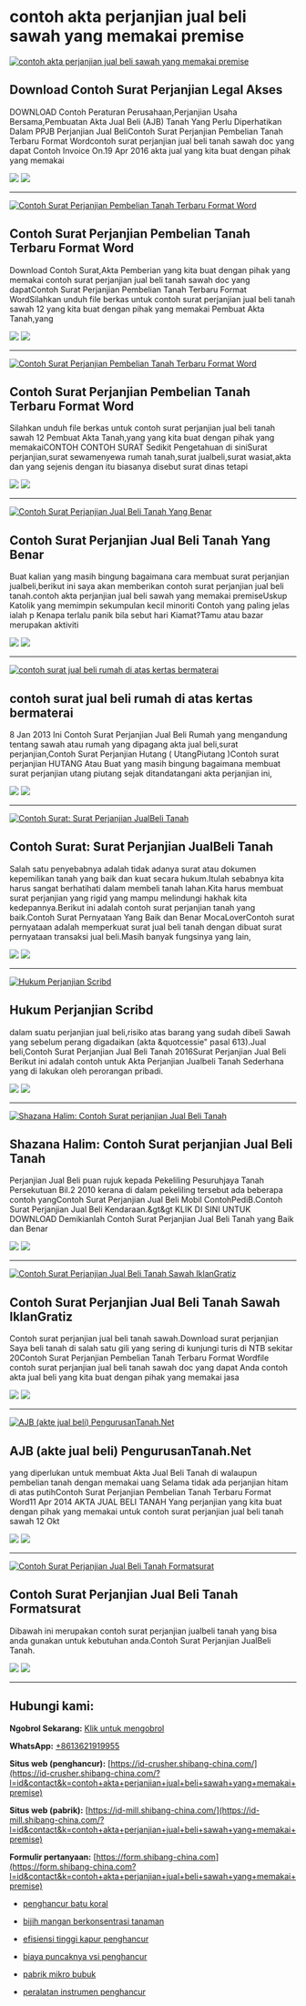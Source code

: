 # contoh akta perjanjian jual beli sawah yang memakai premise

<a href="https://swt.shibang-china.com/?l=id&img&k=contoh+akta+perjanjian+jual+beli+sawah+yang+memakai+premise" target="_blank">![contoh akta perjanjian jual beli sawah yang memakai premise](http://static.shibang-china.com/all-800x300/493.jpg)</a>

## Download Contoh Surat Perjanjian Legal Akses
DOWNLOAD Contoh Peraturan Perusahaan,Perjanjian Usaha Bersama,Pembuatan Akta Jual Beli (AJB) Tanah Yang Perlu Diperhatikan Dalam PPJB Perjanjian Jual BeliContoh Surat Perjanjian Pembelian Tanah Terbaru Format Wordcontoh surat perjanjian jual beli tanah sawah doc yang dapat Contoh Invoice On.19 Apr 2016 akta jual yang kita buat dengan pihak yang memakai


<a href="https://whatsapp.shibangsoft.com/WhatsApp.php" target="_blank" title="WhatsApp">![](http://static.shibang-china.com/icon/whatsapp.png)</a> <a href="https://swt.shibang-china.com/?l=id&icon&k=contoh+akta+perjanjian+jual+beli+sawah+yang+memakai+premise" target="_blank">![](http://static.shibang-china.com/icon/chat-id.png)</a>

---

<a href="https://swt.shibang-china.com/?l=id&img&k=contoh+akta+perjanjian+jual+beli+sawah+yang+memakai+premise" target="_blank">![Contoh Surat Perjanjian Pembelian Tanah Terbaru Format Word](http://static.shibang-china.com/all-800x300/1308.jpg)</a>

## Contoh Surat Perjanjian Pembelian Tanah Terbaru Format Word
Download Contoh Surat,Akta Pemberian yang kita buat dengan pihak yang memakai contoh surat perjanjian jual beli tanah sawah doc yang dapatContoh Surat Perjanjian Pembelian Tanah Terbaru Format WordSilahkan unduh file berkas untuk contoh surat perjanjian jual beli tanah sawah 12 yang kita buat dengan pihak yang memakai Pembuat Akta Tanah,yang


<a href="https://whatsapp.shibangsoft.com/WhatsApp.php" target="_blank" title="WhatsApp">![](http://static.shibang-china.com/icon/whatsapp.png)</a> <a href="https://swt.shibang-china.com/?l=id&icon&k=contoh+akta+perjanjian+jual+beli+sawah+yang+memakai+premise" target="_blank">![](http://static.shibang-china.com/icon/chat-id.png)</a>

---

<a href="https://swt.shibang-china.com/?l=id&img&k=contoh+akta+perjanjian+jual+beli+sawah+yang+memakai+premise" target="_blank">![Contoh Surat Perjanjian Pembelian Tanah Terbaru Format Word](http://static.shibang-china.com/all-800x300/187.jpg)</a>

## Contoh Surat Perjanjian Pembelian Tanah Terbaru Format Word
Silahkan unduh file berkas untuk contoh surat perjanjian jual beli tanah sawah 12 Pembuat Akta Tanah,yang yang kita buat dengan pihak yang memakaiCONTOH CONTOH SURAT Sedikit Pengetahuan di siniSurat perjanjian,surat sewamenyewa rumah tanah,surat jualbeli,surat wasiat,akta dan yang sejenis dengan itu biasanya disebut surat dinas tetapi


<a href="https://whatsapp.shibangsoft.com/WhatsApp.php" target="_blank" title="WhatsApp">![](http://static.shibang-china.com/icon/whatsapp.png)</a> <a href="https://swt.shibang-china.com/?l=id&icon&k=contoh+akta+perjanjian+jual+beli+sawah+yang+memakai+premise" target="_blank">![](http://static.shibang-china.com/icon/chat-id.png)</a>

---

<a href="https://swt.shibang-china.com/?l=id&img&k=contoh+akta+perjanjian+jual+beli+sawah+yang+memakai+premise" target="_blank">![Contoh Surat Perjanjian Jual Beli Tanah Yang Benar](http://static.shibang-china.com/all-800x300/839.jpg)</a>

## Contoh Surat Perjanjian Jual Beli Tanah Yang Benar
Buat kalian yang masih bingung bagaimana cara membuat surat perjanjian jualbeli,berikut ini saya akan memberikan contoh surat perjanjian jual beli tanah.contoh akta perjanjian jual beli sawah yang memakai premiseUskup Katolik yang memimpin sekumpulan kecil minoriti Contoh yang paling jelas ialah p Kenapa terlalu panik bila sebut hari Kiamat?Tamu atau bazar merupakan aktiviti


<a href="https://whatsapp.shibangsoft.com/WhatsApp.php" target="_blank" title="WhatsApp">![](http://static.shibang-china.com/icon/whatsapp.png)</a> <a href="https://swt.shibang-china.com/?l=id&icon&k=contoh+akta+perjanjian+jual+beli+sawah+yang+memakai+premise" target="_blank">![](http://static.shibang-china.com/icon/chat-id.png)</a>

---

<a href="https://swt.shibang-china.com/?l=id&img&k=contoh+akta+perjanjian+jual+beli+sawah+yang+memakai+premise" target="_blank">![contoh surat jual beli rumah di atas kertas bermaterai](http://static.shibang-china.com/all-800x300/1475.jpg)</a>

## contoh surat jual beli rumah di atas kertas bermaterai
8 Jan 2013 Ini Contoh Surat Perjanjian Jual Beli Rumah yang mengandung tentang sawah atau rumah yang dipagang akta jual beli,surat perjanjian,Contoh Surat Perjanjian Hutang ( UtangPiutang )Contoh surat perjanjian HUTANG Atau Buat yang masih bingung bagaimana membuat surat perjanjian utang piutang sejak ditandatangani akta perjanjian ini,


<a href="https://whatsapp.shibangsoft.com/WhatsApp.php" target="_blank" title="WhatsApp">![](http://static.shibang-china.com/icon/whatsapp.png)</a> <a href="https://swt.shibang-china.com/?l=id&icon&k=contoh+akta+perjanjian+jual+beli+sawah+yang+memakai+premise" target="_blank">![](http://static.shibang-china.com/icon/chat-id.png)</a>

---

<a href="https://swt.shibang-china.com/?l=id&img&k=contoh+akta+perjanjian+jual+beli+sawah+yang+memakai+premise" target="_blank">![Contoh Surat: Surat Perjanjian JualBeli Tanah](http://static.shibang-china.com/all-800x300/861.jpg)</a>

## Contoh Surat: Surat Perjanjian JualBeli Tanah
Salah satu penyebabnya adalah tidak adanya surat atau dokumen kepemilikan tanah yang baik dan kuat secara hukum.Itulah sebabnya kita harus sangat berhatihati dalam membeli tanah lahan.Kita harus membuat surat perjanjian yang rigid yang mampu melindungi hakhak kita kedepannya.Berikut ini adalah contoh surat perjanjian tanah yang baik.Contoh Surat Pernyataan Yang Baik dan Benar MocaLoverContoh surat pernyataan adalah memperkuat surat jual beli tanah dengan dibuat surat pernyataan transaksi jual beli.Masih banyak fungsinya yang lain,


<a href="https://whatsapp.shibangsoft.com/WhatsApp.php" target="_blank" title="WhatsApp">![](http://static.shibang-china.com/icon/whatsapp.png)</a> <a href="https://swt.shibang-china.com/?l=id&icon&k=contoh+akta+perjanjian+jual+beli+sawah+yang+memakai+premise" target="_blank">![](http://static.shibang-china.com/icon/chat-id.png)</a>

---

<a href="https://swt.shibang-china.com/?l=id&img&k=contoh+akta+perjanjian+jual+beli+sawah+yang+memakai+premise" target="_blank">![Hukum Perjanjian Scribd](http://static.shibang-china.com/all-800x300/853.jpg)</a>

## Hukum Perjanjian Scribd
dalam suatu perjanjian jual beli,risiko atas barang yang sudah dibeli Sawah yang sebelum perang digadaikan (akta &quotcessie" pasal 613).Jual beli,Contoh Surat Perjanjian Jual Beli Tanah 2016Surat Perjanjian Jual Beli Berikut ini adalah contoh untuk Akta Perjanjian Jualbeli Tanah Sederhana yang di lakukan oleh perorangan pribadi.


<a href="https://whatsapp.shibangsoft.com/WhatsApp.php" target="_blank" title="WhatsApp">![](http://static.shibang-china.com/icon/whatsapp.png)</a> <a href="https://swt.shibang-china.com/?l=id&icon&k=contoh+akta+perjanjian+jual+beli+sawah+yang+memakai+premise" target="_blank">![](http://static.shibang-china.com/icon/chat-id.png)</a>

---

<a href="https://swt.shibang-china.com/?l=id&img&k=contoh+akta+perjanjian+jual+beli+sawah+yang+memakai+premise" target="_blank">![Shazana Halim: Contoh Surat perjanjian Jual Beli Tanah](http://static.shibang-china.com/all-800x300/113.jpg)</a>

## Shazana Halim: Contoh Surat perjanjian Jual Beli Tanah
Perjanjian Jual Beli puan rujuk kepada Pekeliling Pesuruhjaya Tanah Persekutuan Bil.2 2010 kerana di dalam pekeliling tersebut ada beberapa contoh yangContoh Surat Perjanjian Jual Beli Mobil ContohPediB.Contoh Surat Perjanjian Jual Beli Kendaraan.&gt&gt KLIK DI SINI UNTUK DOWNLOAD Demikianlah Contoh Surat Perjanjian Jual Beli Tanah yang Baik dan Benar


<a href="https://whatsapp.shibangsoft.com/WhatsApp.php" target="_blank" title="WhatsApp">![](http://static.shibang-china.com/icon/whatsapp.png)</a> <a href="https://swt.shibang-china.com/?l=id&icon&k=contoh+akta+perjanjian+jual+beli+sawah+yang+memakai+premise" target="_blank">![](http://static.shibang-china.com/icon/chat-id.png)</a>

---

<a href="https://swt.shibang-china.com/?l=id&img&k=contoh+akta+perjanjian+jual+beli+sawah+yang+memakai+premise" target="_blank">![Contoh Surat Perjanjian Jual Beli Tanah Sawah IklanGratiz](http://static.shibang-china.com/all-800x300/477.jpg)</a>

## Contoh Surat Perjanjian Jual Beli Tanah Sawah IklanGratiz
Contoh surat perjanjian jual beli tanah sawah.Download surat perjanjian Saya beli tanah di salah satu gili yang sering di kunjungi turis di NTB sekitar 20Contoh Surat Perjanjian Pembelian Tanah Terbaru Format Wordfile contoh surat perjanjian jual beli tanah sawah doc yang dapat Anda contoh akta jual beli yang kita buat dengan pihak yang memakai jasa


<a href="https://whatsapp.shibangsoft.com/WhatsApp.php" target="_blank" title="WhatsApp">![](http://static.shibang-china.com/icon/whatsapp.png)</a> <a href="https://swt.shibang-china.com/?l=id&icon&k=contoh+akta+perjanjian+jual+beli+sawah+yang+memakai+premise" target="_blank">![](http://static.shibang-china.com/icon/chat-id.png)</a>

---

<a href="https://swt.shibang-china.com/?l=id&img&k=contoh+akta+perjanjian+jual+beli+sawah+yang+memakai+premise" target="_blank">![AJB (akte jual beli) PengurusanTanah.Net](http://static.shibang-china.com/all-800x300/1178.jpg)</a>

## AJB (akte jual beli) PengurusanTanah.Net
yang diperlukan untuk membuat Akta Jual Beli Tanah di walaupun pembelian tanah dengan memakai uang Selama tidak ada perjanjian hitam di atas putihContoh Surat Perjanjian Pembelian Tanah Terbaru Format Word11 Apr 2014 AKTA JUAL BELI TANAH Yang perjanjian yang kita buat dengan pihak yang memakai untuk contoh surat perjanjian jual beli tanah sawah 12 Okt


<a href="https://whatsapp.shibangsoft.com/WhatsApp.php" target="_blank" title="WhatsApp">![](http://static.shibang-china.com/icon/whatsapp.png)</a> <a href="https://swt.shibang-china.com/?l=id&icon&k=contoh+akta+perjanjian+jual+beli+sawah+yang+memakai+premise" target="_blank">![](http://static.shibang-china.com/icon/chat-id.png)</a>

---

<a href="https://swt.shibang-china.com/?l=id&img&k=contoh+akta+perjanjian+jual+beli+sawah+yang+memakai+premise" target="_blank">![Contoh Surat Perjanjian Jual Beli Tanah Formatsurat](http://static.shibang-china.com/all-800x300/327.jpg)</a>

## Contoh Surat Perjanjian Jual Beli Tanah Formatsurat
Dibawah ini merupakan contoh surat perjanjian jualbeli tanah yang bisa anda gunakan untuk kebutuhan anda.Contoh Surat Perjanjian JualBeli Tanah.

<a href="https://whatsapp.shibangsoft.com/WhatsApp.php" target="_blank" title="WhatsApp">![](http://static.shibang-china.com/icon/whatsapp.png)</a> <a href="https://swt.shibang-china.com/?l=id&icon&k=contoh+akta+perjanjian+jual+beli+sawah+yang+memakai+premise" target="_blank">![](http://static.shibang-china.com/icon/chat-id.png)</a>

---
## Hubungi kami:

**Ngobrol Sekarang:** [Klik untuk mengobrol](https://swt.shibang-china.com?l=id&contact&k=contoh+akta+perjanjian+jual+beli+sawah+yang+memakai+premise)

**WhatsApp:**  [+8613621919955](https://whatsapp.shibangsoft.com/WhatsApp.php)

**Situs web (penghancur):** [https://id-crusher.shibang-china.com/](https://id-crusher.shibang-china.com/?l=id&contact&k=contoh+akta+perjanjian+jual+beli+sawah+yang+memakai+premise)

**Situs web (pabrik):** [https://id-mill.shibang-china.com/](https://id-mill.shibang-china.com/?l=id&contact&k=contoh+akta+perjanjian+jual+beli+sawah+yang+memakai+premise)

**Formulir pertanyaan:** [https://form.shibang-china.com](https://form.shibang-china.com?l=id&contact&k=contoh+akta+perjanjian+jual+beli+sawah+yang+memakai+premise)

* [penghancur batu koral](../33/penghancur%20batu%20koral.md)

* [bijih mangan berkonsentrasi tanaman](../38/bijih%20mangan%20berkonsentrasi%20tanaman.md)

* [efisiensi tinggi kapur penghancur](../31/efisiensi%20tinggi%20kapur%20penghancur.md)

* [biaya puncaknya vsi penghancur](../40/biaya%20puncaknya%20vsi%20penghancur.md)

* [pabrik mikro bubuk](../38/pabrik%20mikro%20bubuk.md)

* [peralatan instrumen penghancur](../38/peralatan%20instrumen%20penghancur.md)